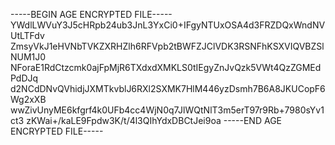-----BEGIN AGE ENCRYPTED FILE-----
YWdlLWVuY3J5cHRpb24ub3JnL3YxCi0+IFgyNTUxOSA4d3FRZDQxWndNVUtLTFdv
ZmsyVkJ1eHVNbTVKZXRHZlh6RFVpb2tBWFZJClVDK3RSNFhKSXVIQVBZSlNUM1J0
NForaE1RdCtzcmk0ajFpMjR6TXdxdXMKLS0tIEgyZnJvQzk5VWt4QzZGMEdPdDJq
d2NCdDNvQVhidjJXMTkvblJ6RXl2SXMK7HlM446yzDsmh7B6A8JKUCopF6Wg2xXB
wwZivUnyME6kfgrf4k0UFb4cc4WjN0q7JlWQtNlT3m5erT97r9Rb+7980sYv1ct3
zKWai+/kaLE9Fpdw3K/t/4l3QIhYdxDBCtJei9oa
-----END AGE ENCRYPTED FILE-----
